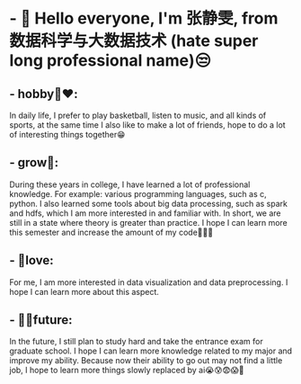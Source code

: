 # - 👋 Hello everyone, I'm 张静雯, from 数据科学与大数据技术 (hate super long professional name)😒
## - hobby🤩❤️: 
In daily life, I prefer to play basketball, listen to music, and all kinds of sports, at the same time I also like to make a lot of friends, hope to do a lot of interesting things together😁
## - grow🌱: 
During these years in college, I have learned a lot of professional knowledge. For example: various programming languages, such as c, python. I also learned some tools about big data processing, such as spark and hdfs, which I am more interested in and familiar with. In short, we are still in a state where theory is greater than practice. I hope I can learn more this semester and increase the amount of my code🤗🤩🤤
## - 💞love:
For me, I am more interested in data visualization and data preprocessing. I hope I can learn more about this aspect.
## - 👩‍🎓future:
In the future, I still plan to study hard and take the entrance exam for graduate school. I hope I can learn more knowledge related to my major and improve my ability. Because now their ability to go out may not find a little job, I hope to learn more things slowly replaced by ai😭😰😨😱🥺

<!---
zjw-1212/zjw-1212 is a ✨ special ✨ repository because its `README.md` (this file) appears on your GitHub profile.
You can click the Preview link to take a look at your changes.
--->
